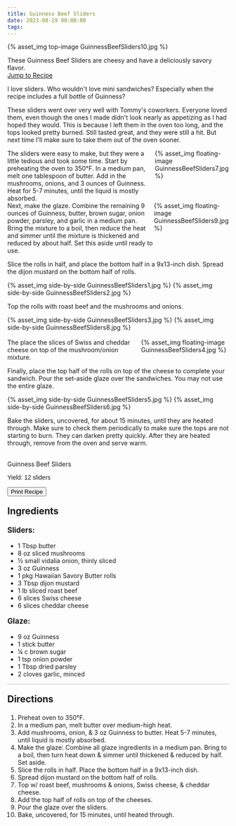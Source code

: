 ```yaml
---
title: Guinness Beef Sliders
date: 2023-08-19 00:00:00
tags:
---
```


{% asset_img top-image GuinnessBeefSliders10.jpg %}
<div class="post-body">
These Guinness Beef Sliders are cheesy and have a deliciously savory flavor. 

<br>
<!--more-->

<a class="jump-to-recipe-btn" href="#recipejump"> 
    Jump to Recipe
</a>

I love sliders. Who wouldn't love mini sandwiches? Especially when the recipe includes a full bottle of Guinness? 

These sliders went over very well with Tommy's coworkers. Everyone loved them, even though the ones I made didn't look nearly as appetizing as I had hoped they would. This is because I left them in the oven too long, and the tops looked pretty burned. Still tasted great, and they were still a hit. But next time I'll make sure to take them out of the oven sooner. 

<div style="display:flex;">
The sliders were easy to make, but they were a little tedious and took some time. 
Start by preheating the oven to 350°F. 
In a medium pan, melt one tablespoon of butter. Add in the mushrooms, onions, and 3 ounces of Guinness. Heat for 5-7 minutes, until the liquid is mostly absorbed.
<div>
    {% asset_img floating-image GuinnessBeefSliders7.jpg %}
</div>
</div>

<div style="display:flex;">
Next, make the glaze. Combine the remaining 9 ounces of Guinness, butter, brown sugar, onion powder, parsley, and garlic in a medium pan. Bring the mixture to a boil, then reduce the heat and simmer until the mixture is thickened and reduced by about half. Set this aside until ready to use. 
<div>
    {% asset_img floating-image GuinnessBeefSliders9.jpg %}
</div>
</div>

Slice the rolls in half, and place the bottom half in a 9x13-inch dish. Spread the dijon mustard on the bottom half of rolls. 
<div style="display:flex;">
    {% asset_img side-by-side GuinnessBeefSliders1.jpg %}
    {% asset_img side-by-side GuinnessBeefSliders2.jpg %}
</div>

Top the rolls with roast beef and the mushrooms and onions. 
<div style="display:flex;">
    {% asset_img side-by-side GuinnessBeefSliders3.jpg %}
    {% asset_img side-by-side GuinnessBeefSliders8.jpg %}
</div>

<br>

<div style="display:flex;">
The place the slices of Swiss and cheddar cheese on top of the mushroom/onion mixture. 
<div>
    {% asset_img floating-image GuinnessBeefSliders4.jpg %}
</div>
</div>

Finally, place the top half of the rolls on top of the cheese to complete your sandwich. Pour the set-aside glaze over the sandwiches. You may not use the entire glaze. 
<div style="display:flex;">
    {% asset_img side-by-side GuinnessBeefSliders5.jpg %}
    {% asset_img side-by-side GuinnessBeefSliders6.jpg %}
</div>

Bake the sliders, uncovered, for about 15 minutes, until they are heated through. 
Make sure to check them periodically to make sure the tops are not starting to burn. They can darken pretty quickly. 
After they are heated through, remove from the oven and serve warm. 

<br>
</div>

<div id="recipejump"></div>
<div id="recipe">
    <div class="recipe-box">
        <div class="recipe-title-box">
            <div>
                <div class="recipe-title-box-title">
                    <div class="recipe-title-box-header">Guinness Beef Sliders</div>
                </div>
                <p class="recipe-title-box-title" style="font-family: Arial;">Yield: 12 sliders</p>
            </div>
            <!-- {% asset_img recipe-title-box-img GuinnessBeefSliders10.jpg %} -->
            <button class="print-recipe"
                    type="button"
                    onclick="printDIV('recipe')" >
                Print Recipe
            </button>
        </div>
        <p style="font-size:150%;"><b>Ingredients</b></p>
        <p style="font-size:120%;"><b>Sliders:</b></p>
        <ul class="post-body">
                <li>1 Tbsp butter</li>
                <li>8 oz sliced mushrooms</li>
                <li>½ small vidalia onion, thinly sliced</li>
                <li>3 oz Guinness</li>
                <li>1 pkg Hawaiian Savory Butter rolls</li>
                <li>3 Tbsp dijon mustard</li>
                <li>1 lb sliced roast beef</li>
                <li>6 slices Swiss cheese</li>
                <li>6 slices cheddar cheese</li>
        </ul>
        <p style="font-size:120%;"><b>Glaze:</b></p>
        <ul class="post-body">
                <li>9 oz Guinness</li>
                <li>1 stick butter</li>
                <li>¼ c brown sugar</li>
                <li>1 tsp onion powder</li>
                <li>1 Tbsp dried parsley</li>
                <li>2 cloves garlic, minced</li>
        </ul>
        <hr style="height:1px;background-color:rgb(189, 189, 189) ">
        <p style="font-size:150%;"><b>Directions</b></p>
        <ol class="post-body">
            <li>Preheat oven to 350°F.</li>
            <li>In a medium pan, melt butter over medium-high heat.</li>
            <li>Add mushrooms, onion, & 3 oz Guinness to butter. Heat 5-7 minutes, until liquid is mostly absorbed.</li>
            <li>Make the glaze: Combine all glaze ingredients in a medium pan. Bring to a boil, then turn heat down & simmer until thickened & reduced by half. Set aside.</li>
            <li>Slice the rolls in half. Place the bottom half in a 9x13-inch dish.</li>
            <li>Spread dijon mustard on the bottom half of rolls.</li>
            <li>Top w/ roast beef, mushrooms & onions, Swiss cheese, & cheddar cheese.</li>
            <li>Add the top half of rolls on top of the cheeses.</li>
            <li>Pour the glaze over the sliders.</li>
            <li>Bake, uncovered, for 15 minutes, until heated through.</li>
        </ol> 
    </div>
</div>

<br>
